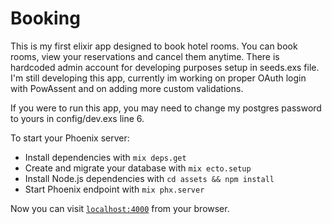 # Booking

This is my first elixir app designed to book hotel rooms. You can book rooms, view your reservations and cancel them anytime. There is hardcoded admin account for developing purposes setup in seeds.exs file. I'm still developing this app, currently im working on proper OAuth login with PowAssent and on adding more custom validations.

If you were to run this app, you may need to change my postgres password to yours in config/dev.exs line 6.

To start your Phoenix server:

  * Install dependencies with `mix deps.get`
  * Create and migrate your database with `mix ecto.setup`
  * Install Node.js dependencies with `cd assets && npm install`
  * Start Phoenix endpoint with `mix phx.server`

Now you can visit [`localhost:4000`](http://localhost:4000) from your browser.




